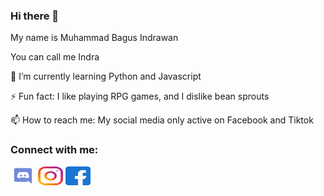 ### Hi there 👋

My name is Muhammad Bagus Indrawan

You can call me Indra

🌱 I’m currently learning Python and Javascript

⚡ Fun fact: I like playing RPG games, and I dislike bean sprouts

📫 How to reach me: My social media only active on Facebook and Tiktok

<h3 align="left">Connect with me:</h3>
<p align="left">
<a href="https://discord.gg/lithiaa" target="blank"><img align="center" src="https://raw.githubusercontent.com/teamedwardforever/Readme-Generator/71f25dd8b98329b168142a6b782a107b75eab178/svg/Social/discord.svg" alt="lithiaa" height="30" width="40" /></a>
</a><a href="https://instagram.com/indralth" target="blank"><img align="center" src="https://raw.githubusercontent.com/teamedwardforever/Readme-Generator/71f25dd8b98329b168142a6b782a107b75eab178/svg/Social/instagram.svg" alt="indralth" height="30" width="40" /></a>
<a href="https://facebook.com/indradeonaru" target="blank"><img align="center" src="https://raw.githubusercontent.com/teamedwardforever/Readme-Generator/71f25dd8b98329b168142a6b782a107b75eab178/svg/Social/facebook.svg" alt="Indra Deonaru" height="30" width="40" /></a>
</p>
<!--
**radeonaru/radeonaru** is a ✨ _special_ ✨ repository because its `README.md` (this file) appears on your GitHub profile.

Here are some ideas to get you started:

- 🔭 I’m currently working on ...
- 🌱 I’m currently learning ...
- 👯 I’m looking to collaborate on ...
- 🤔 I’m looking for help with ...
- 💬 Ask me about ...
- 📫 How to reach me: ...
- 😄 Pronouns: ...
- ⚡ Fun fact: ...
-->
